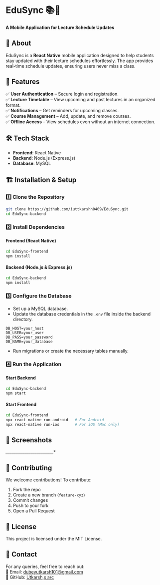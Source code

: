 # EduSync 📚📅  
**A Mobile Application for Lecture Schedule Updates**  

## 📖 About  
EduSync is a **React Native** mobile application designed to help students stay updated with their lecture schedules effortlessly. The app provides real-time schedule updates, ensuring users never miss a class.  

## 🚀 Features  
✅ **User Authentication** – Secure login and registration.  
✅ **Lecture Timetable** – View upcoming and past lectures in an organized format.  
✅ **Notifications** – Get reminders for upcoming classes.  
✅ **Course Management** – Add, update, and remove courses.  
✅ **Offline Access** – View schedules even without an internet connection.  

## 🛠️ Tech Stack  
- **Frontend**: React Native  
- **Backend**: Node.js (Express.js)  
- **Database**: MySQL  

## 🏗️ Installation & Setup  

### 1️⃣ Clone the Repository  
```sh
git clone https://github.com/iuttkarshh0409/EduSync.git
cd EduSync-backend
```

### 2️⃣ Install Dependencies  
#### **Frontend** (React Native)  
```sh
cd EduSync-frontend
npm install
```
#### **Backend** (Node.js & Express.js)  
```sh
cd EduSync-backend
npm install
```

### 3️⃣ Configure the Database  
- Set up a MySQL database.  
- Update the database credentials in the `.env` file inside the backend directory.  
```env
DB_HOST=your_host
DB_USER=your_user
DB_PASS=your_password
DB_NAME=your_database
```
- Run migrations or create the necessary tables manually.  

### 4️⃣ Run the Application  

#### Start Backend  
```sh
cd EduSync-backend
npm start
```
#### Start Frontend  
```sh
cd EduSync-frontend
npx react-native run-android   # For Android  
npx react-native run-ios       # For iOS (Mac only)  
```

## 🎨 Screenshots  
***********_______________________************

## 🤝 Contributing  
We welcome contributions! To contribute:  
1. Fork the repo  
2. Create a new branch (`feature-xyz`)  
3. Commit changes  
4. Push to your fork  
5. Open a Pull Request  

## 📝 License  
This project is licensed under the MIT License.  

## 📩 Contact  
For any queries, feel free to reach out:  
📧 Email: dubeyutkarsh101@gmail.com  
🔗 GitHub: [Utkarsh,s a/c](https://github.com/iuttkarshh0409)  
